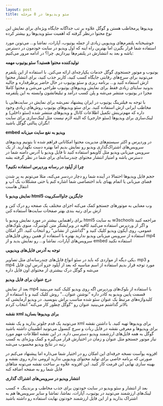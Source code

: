 ```yaml
---
layout: post
title: سئو ویدیوها در 8 مرحله
---
```


ویدیوها پرمخاطب هستن و گوگل علاوه بر تب جداگانه جایگاه ویژه‌ای برای نمایش این نوع محتوا درنظر گرفته که اهمیت سئو ویدیوها رو بیشتر کرده

خوشبختانه پلتفرم‌های ویدیویی زیادی از جمله یوتیوب، آپارات، نماشا و… می‌تونن مورد استفاده شما قرار بگیرن اما بهترین راه اینه که اول ویدیو در سایت خودمون در دسترس باشه و بعد به انتشارش در پلتفرم‌ها بپردازیم. چرا؟ در ادامه مرور می‌کنیم:

**تولیدکننده محتوا هستید؟ سئو یوتیوب مهمه**

یوتیوب و موتور جستجوی گوگل خدمات یکپارچه‌ای ارائه می‌کنن. با استفاده از این پلتفرم می‌تونید برای سرچ‌های رقابتی جایگاه کسب کنید، کاربر جذب کنید، برای انتشار محتوا ازش استفاده کنید و… برنامه ریزی و سئو یوتیوب در حال حاضر پرطرفداره و جالبه بدونید سایتای زیادی فقط برای نمایش ویدیوهای یوتیوب طراحی می‌شن و محتوا کاملا مجزا در یوتیوب منتشر می‌شه و پلن کسب درآمد و تبلیغاتشون وابسته به این پلتفرمه

با توجه به فیلترینگ یوتیوب در ایران پیشنهاد نمی‌شه برای نمایش در سایت‌هایی با مخاطب ایرانی ازش استفاده کنید. برای سئو ویدیوهای یوتیوب روش‌های زیادی وجود داره که مهم‌ترینش تکمیل اطلاعات کانال و ویدیوهای منتشر شده (سئو داخلی) و لینک‌سازی برای ویدیوها (سئو خارجی) که البته لازم نیست مثل لینک‌سازی برای سایت نگران پنالتی گوگل باشید!

**embed ویدیو به نفع سایت میزبانه**

در وردپرس و اکثر سیستم‌های مدیریت محتوا امکاناتی فراهم شده تا بتونیم ویدیوهای سرویس‌های اشتراک‌گذاری ویدیو رو نمایش بدیم اما بهتره دست نگهدارید. از یک سرویس میزبانی ویدیو مثل کاویمو استفاده کنید تا فایل ویدیو با آدرس دامنه شما در دسترس باشه و امتیاز انتشار محتوای چندرسانه‌ای برای شما در نظر گرفته بشه

**چرا از آپلود در رسانه وردپرس استفاده نکنیم؟**

حجم فایل ویدیوها احتمالا در آینده شما رو دچار دردسر می‌کنه، مثلا می‌تونم به پر شدن فضای میزبانی یا اتمام پهنای باند اختصاصی شما اشاره کنم یا حتی مشکلات بک آپ و انتقال هاست

**نمایش ویدیو با html5 جایگزین جاوااسکریپت**

وب معنایی به موتورهای جستجو کمک می‌کنه اجزای مختلف یک صفحه رو درک کنن و ازش برای رتبه بندی بهتر صفحات سایت‌ها استفاده کنن

برای راهنمایی بیشتر در مورد نمایش ویدیو با html5 به سایت w3schools مراجعه کنید و اگر از وردپرس استفاده می‌کنید کافیه در ویرایشگر متن گوتنبرگ، منوی بلوک‌های عمومی، روی آیکون ویدیو کلیک کنید و “گذاشتن از نشانی” رو انتخاب کنید. اگر امکان استفاده از سرویس میزبانی ویدیو ندارید بهتره با استفاده از همین روش فایل‌های mp4 سرویس‌های آپارات، نماشا و… رو نمایش بدید و از embed استفاده نکنید

**توجه به آدرس فایل‌های ویدیویی**

یکی دیگه از مواردی که باید در سئو انواع فایل‌های چندرسانه‌ای مثل تصاویر، mp3 و mp4 مورد توجه قرار بدیم استفاده از اسم مناسبه که بعد از آپلود جزو آدرس اون فایل می‌شه و گوگل درک بیشتری از محتوای اون فایل داره

**درج عنوان برای فایل ویدیو**

بعد از نمایش mp4 با استفاده از بلوک‌های وردپرس اگه روی ویدیو کلیک کنید می‌بینید قسمت پایین ویدیو یه کادر داره “نوشتن عنوان…” روش کلیک کنید و با استفاده از کلیدواژه‌های مرتبط یک عنوان سئو شده مناسب براش بنویسید. در ویدیو آزمایشی که بالاتر گذاشتم می‌بینید عنوان رو “گوگل چطور کار می‌کنه” انتخاب کردم

**نقشه xml برای ویدیوها بسازید**

می‌تونید یک قدم جلوتر بذارید و یک نقشه xml برای ویدیوها تهیه کنید. با داشتن نقشه برای ویدیوها و معرفی نقشه در فایل ربات و سرچ کنسول می‌تونید اطمینان داشته باشید گوگل به همه فایل‌های ارزشمند ویدیو دسترسی داره. در این نقشه اطلاعات مهم مورد نیاز موتور جستجو مثل عنوان و زمان در اختیارش قرار می‌گیره و کمک ویژه‌ای به کسب رتبه در نتایج ویدیو محسوب می‌شه

افزونه یوآست نسخه حرفه‌ای این امکان رو در اختیار شما می‌ذاره اما پیشنهاد می‌کنم در صورتی که برنامه خاصی برای تولید محتوای ویدیویی ندارید لزومی نداره روی نقشه و بهینه سازی نهایی این فرمت کار کنید. این افزونه علاوه بر ساخت نقشه می‌تونه متاهای فایل شما رو به صفحه اضافه کنه

**انتشار ویدیو در سرویس‌های اشتراک گذاری**

بعد از انتشار و سئو ویدیو در سایت خودتون برای جذب مخاطب و برندینگ + کسب لینک‌های ارزشمند می‌تونید در یوتیوب، آپارات، نماشا، تماشا و سایر سرویس‌ها هم به اشتراک بذارید و از این فایل ارزشمند خودتون نهایت استفاده رو داشته باشید
